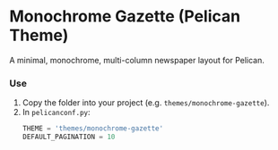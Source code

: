 # Monochrome Gazette (Pelican Theme)

A minimal, monochrome, multi-column newspaper layout for Pelican.

### Use
1. Copy the folder into your project (e.g. `themes/monochrome-gazette`).
2. In `pelicanconf.py`:
   ```python
   THEME = 'themes/monochrome-gazette'
   DEFAULT_PAGINATION = 10
